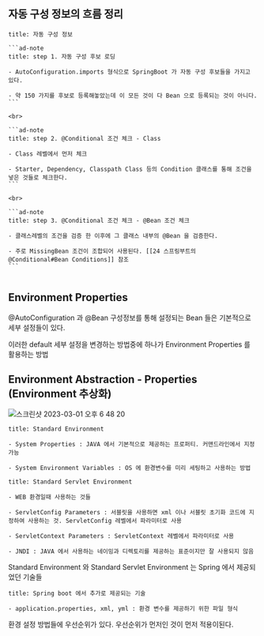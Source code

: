 
## 자동 구성 정보의 흐름 정리

````ad-info
title: 자동 구성 정보

```ad-note
title: step 1. 자동 구성 후보 로딩

- AutoConfiguration.imports 형식으로 SpringBoot 가 자동 구성 후보들을 가지고 있다.

- 약 150 가지를 후보로 등록해놓았는데 이 모든 것이 다 Bean 으로 등록되는 것이 아니다.
```

<br>

```ad-note
title: step 2. @Conditional 조건 체크 - Class

- Class 레벨에서 먼저 체크

- Starter, Dependency, Classpath Class 등의 Condition 클래스를 통해 조건을 넣은 것들로 체크한다.
```

<br>

```ad-note
title: step 3. @Conditional 조건 체크 - @Bean 조건 체크

- 클래스레벨의 조건을 검증 한 이후에 그 클래스 내부의 @Bean 을 검증한다.

- 주로 MissingBean 조건이 조합되어 사용된다. [[24 스프링부트의 @Conditional#Bean Conditions]] 참조
```


````



## Environment Properties

@AutoConfiguration 과 @Bean 구성정보를 통해 설정되는 Bean 들은 기본적으로 세부 설정들이 있다.

이러한 default 세부 설정을 변경하는 방법중에 하나가 Environment Properties 를 활용하는 방법



## Environment Abstraction - Properties (Environment 추상화)


![스크린샷 2023-03-01 오후 6 48 20](https://user-images.githubusercontent.com/74750901/222123305-3b271d5b-c16c-45b2-b241-34e0e0fe5130.png)


```ad-info
title: Standard Environment

- System Properties : JAVA 에서 기본적으로 제공하는 프로퍼티. 커맨드라인에서 지정가능

- System Environment Variables : OS 에 환경변수를 미리 세팅하고 사용하는 방법
```

```ad-info
title: Standard Servlet Environment

- WEB 환경일때 사용하는 것들

- ServletConfig Parameters : 서블릿을 사용하면 xml 이나 서블릿 초기화 코드에 지정하여 사용하는 것. ServletConfig 레벨에서 파라미터로 사용

- ServletContext Parameters : ServletContext 레벨에서 파라미터로 사용
 
- JNDI : JAVA 에서 사용하는 네이밍과 디렉토리를 제공하는 표준이지만 잘 사용되지 않음 

```

Standard Environment 와 Standard Servlet Environment 는 Spring 에서 제공되었던 기술들

```ad-info
title: Spring boot 에서 추가로 제공되는 기술

- application.properties, xml, yml : 환경 변수를 제공하기 위한 파일 형식

```


환경 설정 방법들에 우선순위가 있다. 우선순위가 먼저인 것이 먼저 적용이된다. 

